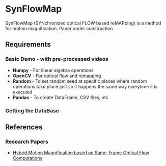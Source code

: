 # SynFlowMap

SynFlowMap (SYNchronized optical FLOW based reMAPping) is a method for motion magnification.
Paper under construction.

## Requirements

### Basic Demo - with pre-processed videos
* **Numpy** - For linear algebra operations
* **OpenCV** - For optical flow and remapping
* **Random** - To set random seed at specific places where random operations take place just so it happens the same way everytime it is executed
* **Pandas** - To create DataFrame, CSV files, etc
### Getting the DataBase



## References


### Research Papers

* [Hybrid Motion Magnification based on Same-Frame Optical Flow Computations](https://ieeexplore.ieee.org/iel7/9287028/9287048/09287152.pdf?casa_token=q4Ya2dqwq8UAAAAA:vAitDPKaK8UGNVuHNMsSkFVC0P5YhhhF2x63i8N9IQtRQrgIPFF_SWfUHMCL-c7sFr2Fr1vsFQ)

